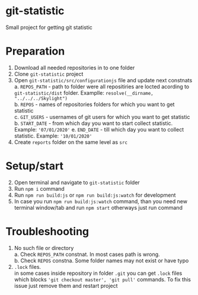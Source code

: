 # git-statistic
Small project for getting git statistic

# Preparation
1. Download all needed repositories in to one folder
2. Clone `git-statistic` project
3. Open `git-statistic/src/configurationjs` file and update next constnats <br />
    a. `REPOS_PATH` - path to folder were all repositiries are locted acording to `git-statistic/dist` folder. 
    Examplle:  `resolve(__dirname, "../../../Skylight")` <br />
    b. `REPOS` - names of repositories folders for which you want to get statistic<br />
    c. `GIT_USERS` - usernames of git users for which you want to get statistic
    b. `START_DATE` - from which day you want to start collect statistic. 
    Example: `'07/01/2020'`
    e. `END_DATE` - till which day you want to collect statistic. 
    Example: `'10/01/2020'`
4. Create `reports` folder on the same level as `src`


# Setup/start
2. Open terminal and navigate to `git-statistic` folder
3. Run `npm i` command
4. Run `npm run build:js` or `npm run build:js:watch` for development
5. In case you run `npm run build:js:watch` command, than you need new terminal window/tab and run `npm start`  otherways just run command


# Troubleshooting

1. No such file or directory <br />
    a. Check `REPOS_PATH` constnat. In most cases path is wrong. <br />
    b. Check `REPOS` constna. Some folder names may not exist or have typo
2. `.lock` files. <br />
in some cases inside repository in folder `.git` you can get `.lock` files which blocks `'git checkout master', 'git pull'` commands. To fix this issue just remove them and restart project

